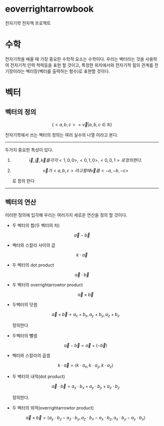 <!-- 각 기호마다 이거 붙이고 사이간격 뛰우기 -->
# eoverrightarrowbook

전자기학 전자책 프로젝트

# 수학

전자기학을 배울 때 가장 중요한 수학적 요소는
수학이다. 우리는 벡터라는 것을 사용하여 전자기적 인력 척력등을 표현 할 것이고, 특정한 위치에서와 전자기적 힘의 관계를 전기장이라는 벡터장(벡터를 출력하는 함수)로 표현할 것이다.

# 벡터
## 벡터의 정의

```math
        \{ <a,b,c> = \overrightarrow{v} | a,b,c \in \mathbb{R}\}
```

전자기학에서 쓰는 벡터의 정의는 여러 실수의 나열 이라고 본다.

---

두가지 중요한 특성이 있다.

1. ```math
    \overrightarrow{i}, \overrightarrow{j}, \overrightarrow{k} 를 각각 <1,0,0>, <0,1,0>, <0,0,1>로 정의한다.
    ```
2. ```math
    \overrightarrow{v}가 <a,b,c>라고 할 때 \overrightarrow{v}를 <-a,-b,-c>
    ```
    로 정의 한다

---
## 벡터의 연산 
이러한 정의에 입각해 우리는 여러가지 세로운 연산을 정의 할 것이다.

- 두 벡터의 합(두 벡터의 차)
```math
  \overrightarrow{a} - \overrightarrow{b}
  ```
- 벡터와 스칼라 사이의 곱
```math
  k \cdot \overrightarrow{a}
  ```
- 두 벡터의 dot product
```math
  \overrightarrow{a} \cdot \overrightarrow{b}
  ```
- 두 벡터의 overrightarrowtor product
  ```math
  \overrightarrow{a} \times \overrightarrow{b}
  ```

* 두벡터의 덧셈
    ```math
    \overrightarrow{a} + \overrightarrow{b} = a_x + b_x, a_y + b_y, a_z + b_z
    ```
    정의한다
* 두벡터의 뺄셈
    ```math
    \overrightarrow{a} - \overrightarrow{b} = \overrightarrow{a} + (- \overrightarrow{b})
    ```

* 벡터와 스칼라의 곱셈
    ```math
  k \cdot \overrightarrow{a} = \langle k \cdot a_x, k \cdot a_y, k \cdot a_z \rangle
  ```

* 두 벡터의 내적(dot product)
    ```math
  \overrightarrow{a} \cdot \overrightarrow{b} = a_x \cdot b_x + a_y \cdot b_y + a_z \cdot b_z
  ```
  정의한다.

* 두 벡터의 외적(overrightarrowtor product)
  ```math
  \overrightarrow{a} \times \overrightarrow{b} = \langle a_y \cdot b_z - a_z \cdot b_y, a_z \cdot b_x - a_x \cdot b_z, a_x \cdot b_y - a_y \cdot b_x \rangle
  ```
